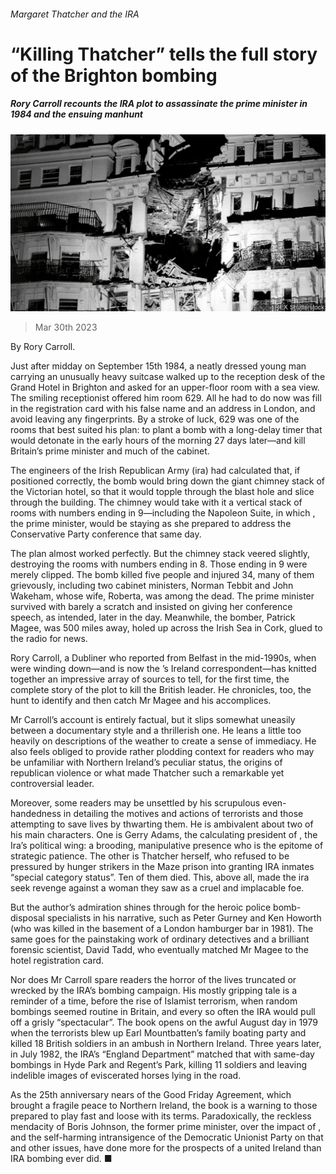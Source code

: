 ###### Margaret Thatcher and the IRA

# “Killing Thatcher” tells the full story of the Brighton bombing 

##### Rory Carroll recounts the IRA plot to assassinate the prime minister in 1984 and the ensuing manhunt 

![image](images/20230401_CUP503.jpg) 

> Mar 30th 2023 

 By Rory Carroll. 

Just after midday on September 15th 1984, a neatly dressed young man carrying an unusually heavy suitcase walked up to the reception desk of the Grand Hotel in Brighton and asked for an upper-floor room with a sea view. The smiling receptionist offered him room 629. All he had to do now was fill in the registration card with his false name and an address in London, and avoid leaving any fingerprints. By a stroke of luck, 629 was one of the rooms that best suited his plan: to plant a bomb with a long-delay timer that would detonate in the early hours of the morning 27 days later—and kill Britain’s prime minister and much of the cabinet. 

The engineers of the Irish Republican Army (ira) had calculated that, if positioned correctly, the bomb would bring down the giant chimney stack of the Victorian hotel, so that it would topple through the blast hole and slice through the building. The chimney would take with it a vertical stack of rooms with numbers ending in 9—including the Napoleon Suite, in which , the prime minister, would be staying as she prepared to address the Conservative Party conference that same day.

The plan almost worked perfectly. But the chimney stack veered slightly, destroying the rooms with numbers ending in 8. Those ending in 9 were merely clipped. The bomb killed five people and injured 34, many of them grievously, including two cabinet ministers, Norman Tebbit and John Wakeham, whose wife, Roberta, was among the dead. The prime minister survived with barely a scratch and insisted on giving her conference speech, as intended, later in the day. Meanwhile, the bomber, Patrick Magee, was 500 miles away, holed up across the Irish Sea in Cork, glued to the radio for news. 

Rory Carroll, a Dubliner who reported from Belfast in the mid-1990s, when  were winding down—and is now the ’s Ireland correspondent—has knitted together an impressive array of sources to tell, for the first time, the complete story of the plot to kill the British leader. He chronicles, too, the hunt to identify and then catch Mr Magee and his accomplices.

Mr Carroll’s account is entirely factual, but it slips somewhat uneasily between a documentary style and a thrillerish one. He leans a little too heavily on descriptions of the weather to create a sense of immediacy. He also feels obliged to provide rather plodding context for readers who may be unfamiliar with Northern Ireland’s peculiar status, the origins of republican violence or what made Thatcher such a remarkable yet controversial leader.

Moreover, some readers may be unsettled by his scrupulous even-handedness in detailing the motives and actions of terrorists and those attempting to save lives by thwarting them. He is ambivalent about two of his main characters. One is Gerry Adams, the calculating president of , the Ira’s political wing: a brooding, manipulative presence who is the epitome of strategic patience. The other is Thatcher herself, who refused to be pressured by hunger strikers in the Maze prison into granting IRA inmates “special category status”. Ten of them died. This, above all, made the ira seek revenge against a woman they saw as a cruel and implacable foe.

But the author’s admiration shines through for the heroic police bomb-disposal specialists in his narrative, such as Peter Gurney and Ken Howorth (who was killed in the basement of a London hamburger bar in 1981). The same goes for the painstaking work of ordinary detectives and a brilliant forensic scientist, David Tadd, who eventually matched Mr Magee to the hotel registration card. 

Nor does Mr Carroll spare readers the horror of the lives truncated or wrecked by the IRA’s bombing campaign. His mostly gripping tale is a reminder of a time, before the rise of Islamist terrorism, when random bombings seemed routine in Britain, and every so often the IRA would pull off a grisly “spectacular”. The book opens on the awful August day in 1979 when the terrorists blew up Earl Mountbatten’s family boating party and killed 18 British soldiers in an ambush in Northern Ireland. Three years later, in July 1982, the IRA’s “England Department” matched that with same-day bombings in Hyde Park and Regent’s Park, killing 11 soldiers and leaving indelible images of eviscerated horses lying in the road. 

As the 25th anniversary nears of the Good Friday Agreement, which brought a fragile peace to Northern Ireland, the book is a warning to those prepared to play fast and loose with its terms. Paradoxically, the reckless mendacity of Boris Johnson, the former prime minister, over the impact of , and the self-harming intransigence of the Democratic Unionist Party on that and other issues, have done more for the prospects of a united Ireland than IRA bombing ever did. ■


